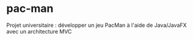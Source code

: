 # pac-man
Projet universitaire : développer un jeu PacMan à l'aide de Java/JavaFX avec un architecture MVC
